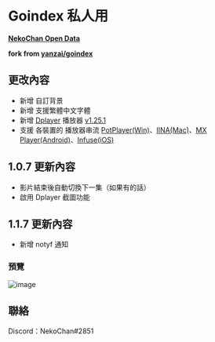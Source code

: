 # Goindex 私人用

**[NekoChan Open Data](https://nekochan.ml)**

**fork from [yanzai/goindex](https://github.com/yanzai/goindex)**

## 更改內容
- 新增 自訂背景
- 新增 支援繁體中文字體
- 新增 [Dplayer](https://github.com/MoePlayer/DPlayer) 播放器 [v1.25.1](https://github.com/MoePlayer/DPlayer/releases/tag/v1.25.1)
- 支援 各裝置的 播放器串流 [PotPlayer(Win)](https://potplayer.daum.net/?lang=zh_TW)、[IINA(Mac)](https://iina.io/)、[MX Player(Android)](https://play.google.com/store/apps/details?id=com.mxtech.videoplayer.ad)、[Infuse(iOS)](https://apps.apple.com/tw/app/infuse-6/id1136220934)

## 1.0.7 更新內容
- 影片結束後自動切換下一集（如果有的話）
- 啟用 Dplayer 截圖功能

## 1.1.7 更新內容
- 新增 notyf 通知

### 預覽
![image](https://i.imgur.com/girkvqP.png)

## 聯絡
Discord：NekoChan#2851
